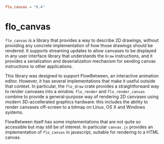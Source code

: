 ```toml
flo_canvas = "0.4"
```

# flo_canvas

`flo_canvas` is a library that provides a way to describe 2D drawings, without providing any
concrete implementation of how those drawings should be rendered. It supports streaming updates
to allow canvases to be displayed in any user interface library that understands the `Draw`
instructions, and it provides a serialization and deserialization mechanism for sending canvas
instructions to other applications.

This library was designed to support FlowBetween, an interactive animation editor. However,
it has several implementations that make it useful outside that context. In particular, the
`flo_draw` crate provides a straightforward way to render canvases into a window. `flo_render`
and `flo_render_canvas` combine to provide a general-purpose way of rendering 2D canvases using
modern 3D-accellerated graphics hardware: this includes the ability to render canvases
off-screen to a bitmap on Linux, OS X and Windows systems.

FlowBetween itself has some implementations that are not quite so accessible but may still be
of interest. In particular `canvas.js` provides an implementation of `flo_canvas` in javascript,
suitable for rendering to a HTML canvas.
